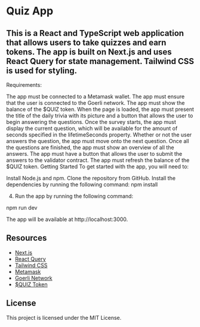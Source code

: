 # Quiz App

## This is a React and TypeScript web application that allows users to take quizzes and earn tokens. The app is built on Next.js and uses React Query for state management. Tailwind CSS is used for styling.

Requirements:

The app must be connected to a Metamask wallet.
The app must ensure that the user is connected to the Goerli network.
The app must show the balance of the $QUIZ token.
When the page is loaded, the app must present the title of the daily trivia with its picture and a button that allows the user to begin answering the questions.
Once the survey starts, the app must display the current question, which will be available for the amount of seconds specified in the lifetimeSeconds property.
Whether or not the user answers the question, the app must move onto the next question.
Once all the questions are finished, the app must show an overview of all the answers.
The app must have a button that allows the user to submit the answers to the validator contract.
The app must refresh the balance of the $QUIZ token.
Getting Started
To get started with the app, you will need to:

Install Node.js and npm.
Clone the repository from GitHub.
Install the dependencies by running the following command:
npm install

4. Run the app by running the following command:

npm run dev

The app will be available at http://localhost:3000.

## Resources

- [Next.js](https://nextjs.org/)
- [React Query](https://react-query.tanstack.com/)
- [Tailwind CSS](https://tailwindcss.com/)
- [Metamask](https://metamask.io/)
- [Goerli Network](https://goerli.ethereum.org/)
- [$QUIZ Token](https://quiz.xyz/)

## License

This project is licensed under the MIT License.
